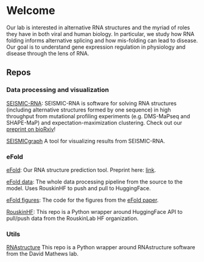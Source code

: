 

# Welcome

Our lab is interested in alternative RNA structures and the myriad of roles they have in both viral and human biology. In particular, we study how RNA folding informs alternative splicing and how mis-folding can lead to disease. Our goal is to understand gene expression regulation in physiology and disease through the lens of RNA. 

## Repos

### Data processing and visualization

[SEISMIC-RNA](https://github.com/rouskinlab/SEISMIC-RNA):
SEISMIC-RNA is software for solving RNA structures (including alternative structures formed by one sequence) in high throughput from mutational profiling experiments (e.g. DMS-MaPseq and SHAPE-MaP) and expectation-maximization clustering. Check out our [preprint on bioRxiv](https://doi.org/10.1101/2024.04.29.591762)!

[SEISMICgraph](https://github.com/rouskinlab/seismic-graph)
A tool for visualizing results from SEISMIC-RNA.

### eFold

[eFold](https://github.com/rouskinlab/efold):
Our RNA structure prediction tool. Preprint here: [link](https://www.biorxiv.org/content/10.1101/2024.01.24.577093v3.full.pdf+html).

[eFold data](https://github.com/rouskinlab/efold_data):
The whole data processing pipeline from the source to the model. Uses RouskinHF to push and pull to HuggingFace.

[eFold figures](https://github.com/rouskinlab/efold_figures):
The code for the figures from the [eFold paper](https://www.biorxiv.org/content/10.1101/2024.01.24.577093v3.full.pdf+html).

[RouskinHF](https://github.com/rouskinlab/rouskinhf):
This repo is a Python wrapper around HuggingFace API to pull/push data from the RouskinLab HF organization. 

### Utils

[RNAstructure](https://github.com/rouskinlab/RNAstructure)
This repo is a Python wrapper around RNAstructure software from the David Mathews lab. 
